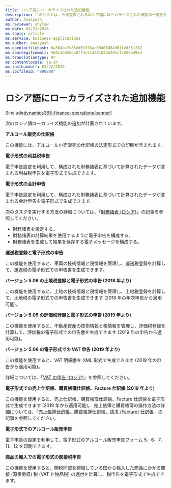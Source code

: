 ```yaml
---
title: ロシア語にローカライズされた追加機能
description: このリストは、今後提供されるロシア語にローカライズされた機能の一覧を示します。
author: Anasyash
ms.reviewer: shylaw
ms.date: 01/21/2018
ms.topic: article
ms.service: business-applications
ms.author: anasyash
ms.openlocfilehash: 0a364bc7e85e001333ac05d06084901fe835f282
ms.sourcegitcommit: 560c1b626b40ff3c51450183b6201cfc589b49e3
ms.translationtype: HT
ms.contentlocale: ja-JP
ms.lasthandoff: 03/22/2019
ms.locfileid: "890808"
---
```

# <a name="additional-russian-localization-features"></a>ロシア語にローカライズされた追加機能
[!include[dynamics365-finance-operations banner](../includes/dynamics365-finance-operations.md)]

次のロシア語ローカライズ機能の追加が計画されています。
  
**アルコール販売の仕訳帳**

この機能には、アルコール小売販売の仕訳帳の法定形式での印刷が含まれます。
    
**電子形式の利益税申告**

電子申告設定を利用して、構成された財務諸表に基づいて計算されたデータが含まれる利益税申告を電子形式で生成できます。
  
**電子形式の会計申告**

電子申告設定を利用して、構成された財務諸表に基づいて計算されたデータが含まれる会計申告を電子形式で生成できます。

次のタスクを実行する方法の詳細については、「[財務諸表 (ロシア)](https://docs.microsoft.com/dynamics365/unified-operations/financials/localizations/rus-financial-reports)」の記事を参照してください。 

- 財務諸表を設定する。
- 財務諸表の計算結果を使用するように電子申告を構成する。 
- 財務諸表を生成して結果を保存する電子メッセージを構成する。 
  
**運送税登録と電子形式の申告**

この機能を使用すると、車両の技術情報と税情報を管理し、運送税登録を計算して、運送税の電子形式での申告書を生成できます。
  
**バージョン 5.06 の土地税登録と電子形式の申告 (2018 年より)**

この機能を使用すると、土地の技術情報と税情報を管理し、土地税登録を計算して、土地税の電子形式での申告書を生成できます (2018 年の年次申告から適用可能)。
  
**バージョン 5.05 の評価税登録と電子形式の申告 (2019 年より)**

この機能を使用すると、不動産資産の技術情報と税情報を管理し、評価税登録を計算して、評価税の電子形式での申告書を生成できます (2019 年の申告から適用可能)。


**バージョン 5.06 の電子形式での VAT 申告 (2019 年より)**

この機能を使用すると、VAT 明細書を XML 形式で生成できます (2019 年の申告から適用可能)。

詳細については、「[VAT の申告 (ロシア)](https://docs.microsoft.com/dynamics365/unified-operations/financials/localizations/rus-VAT-declaration)」を参照してください。
  
**電子形式での売上仕訳帳、購買帳簿仕訳帳、Facture 仕訳帳 (2019 年より)**

この機能を使用すると、売上仕訳帳、購買帳簿仕訳帳、Facture 仕訳帳を電子形式で生成できます (2019 年から適用可能)。 売上帳簿と購買帳簿の操作方法の詳細については、「[売上帳簿仕訳帳、購買帳簿仕訳帳、請求 (Facture) 仕訳帳](https://docs.microsoft.com/dynamics365/unified-operations/financials/localizations/rus-sales-books-purchase-books)」の記事を参照してください。
  

**電子形式でのアルコール販売申告**

電子申告の設定を利用して、電子形式のアルコール販売申告フォーム 5、6、7、11、12 を印刷できます。

**商品の輸入での電子形式の間接税申告**
  
この機能を使用すると、関税同盟を締結している国から輸入した商品にかかる間接 (源泉徴収) 税 (VAT と物品税) の還付を計算し、税申告を電子形式で生成できます。
